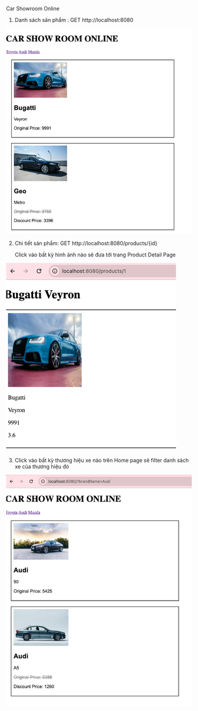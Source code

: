 Car Showroom Online

1. Danh sách sản phẩm : GET http://localhost:8080

![img_2.png](img_2.png)


2. Chi tiết sản phẩm: GET http://localhost:8080/products/{id}

    Click vào bất kỳ hình ảnh nào sẽ đưa tới trang Product Detail Page

![img_3.png](img_3.png)

3. Click vào bất kỳ thương hiệu xe nào trên Home page sẽ filter danh sách xe của thương hiệu đó

![img_4.png](img_4.png)